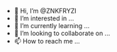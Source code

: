 - 👋 Hi, I’m @ZNKFRYZI
- 👀 I’m interested in ...
- 🌱 I’m currently learning ...
- 💞️ I’m looking to collaborate on ...
- 📫 How to reach me ...

<!---
ZNKFRYZI/ZNKFRYZI is a ✨ special ✨ repository because its `README.md` (this file) appears on your GitHub profile.
You can click the Preview link to take a look at your changes.
--->
